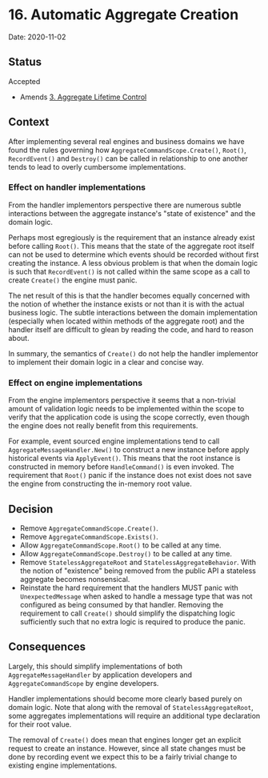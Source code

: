 # 16. Automatic Aggregate Creation

Date: 2020-11-02

## Status

Accepted

- Amends [3. Aggregate Lifetime Control](0003-aggregate-lifetime-control.md)

## Context

After implementing several real engines and business domains we have found the
rules governing how `AggregateCommandScope.Create()`, `Root()`, `RecordEvent()`
and `Destroy()` can be called in relationship to one another tends to lead to
overly cumbersome implementations.

### Effect on handler implementations

From the handler implementors perspective there are numerous subtle interactions
between the aggregate instance's "state of existence" and the domain logic.

Perhaps most egregiously is the requirement that an instance already exist
before calling `Root()`. This means that the state of the aggregate root itself
can not be used to determine which events should be recorded without first
creating the instance. A less obvious problem is that when the domain logic is
such that `RecordEvent()` is not called within the same scope as a call to
create `Create()` the engine must panic.

The net result of this is that the handler becomes equally concerned with the
notion of whether the instance exists or not than it is with the actual business
logic. The subtle interactions between the domain implementation (especially
when located within methods of the aggregate root) and the handler itself are
difficult to glean by reading the code, and hard to reason about.

In summary, the semantics of `Create()` do not help the handler implementor to
implement their domain logic in a clear and concise way.

### Effect on engine implementations

From the engine implementors perspective it seems that a non-trivial amount of
validation logic needs to be implemented within the scope to verify that the
application code is using the scope correctly, even though the engine does not
really benefit from this requirements.

For example, event sourced engine implementations tend to call
`AggregateMessageHandler.New()` to construct a new instance before apply
historical events via `ApplyEvent()`. This means that the root instance is
constructed in memory before `HandleCommand()` is even invoked. The requirement
that `Root()` panic if the instance does not exist does not save the engine from
constructing the in-memory root value.

## Decision

- Remove `AggregateCommandScope.Create()`.
- Remove `AggregateCommandScope.Exists()`.
- Allow `AggregateCommandScope.Root()` to be called at any time.
- Allow `AggregateCommandScope.Destroy()` to be called at any time.
- Remove `StatelessAggregateRoot` and `StatelessAggregateBehavior`. With the
  notion of "existence" being removed from the public API a stateless aggregate
  becomes nonsensical.
- Reinstate the hard requirement that the handlers MUST panic with
  `UnexpectedMessage` when asked to handle a message type that was not
  configured as being consumed by that handler. Removing the requirement to call
  `Create()` should simplify the dispatching logic sufficiently such that no
  extra logic is required to produce the panic.

## Consequences

Largely, this should simplify implementations of both `AggregateMessageHandler`
by application developers and `AggregateCommandScope` by engine developers.

Handler implementations should become more clearly based purely on domain logic.
Note that along with the removal of `StatelessAggregateRoot`, some aggregates
implementations will require an additional type declaration for their root
value.

The removal of `Create()` does mean that engines longer get an explicit request
to create an instance. However, since all state changes must be done by
recording event we expect this to be a fairly trivial change to existing engine
implementations.
